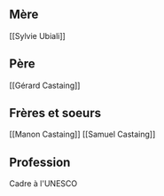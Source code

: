 ## Mère
[[Sylvie Ubiali]]
## Père
[[Gérard Castaing]]
## Frères et soeurs
[[Manon Castaing]]
[[Samuel Castaing]]
## Profession
Cadre à l'UNESCO